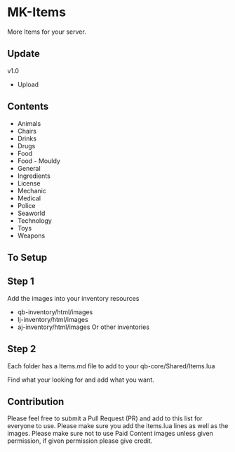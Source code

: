 # MK-Items
More Items for your server.

## Update ##
v1.0
 - Upload

 ## Contents
  - Animals
  - Chairs
  - Drinks
  - Drugs
  - Food
  - Food - Mouldy
  - General
  - Ingredients
  - License
  - Mechanic
  - Medical
  - Police
  - Seaworld
  - Technology
  - Toys
  - Weapons

 ## To Setup ##

 ## Step 1
Add the images into your inventory resources 
 - qb-inventory/html/images
 - lj-inventory/html/images
 - aj-inventory/html/images
Or other inventories

## Step 2
Each folder has a Items.md file to add to your qb-core/Shared/Items.lua

Find what your looking for and add what you want.

## Contribution
Please feel free to submit a Pull Request (PR) and add to this list for everyone to use.
Please make sure you add the items.lua lines as well as the images.
Please make sure not to use Paid Content images unless given permission, if given permission please give credit.
